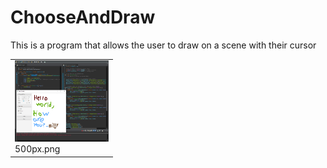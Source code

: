 # ChooseAndDraw
This is a program that allows the user to draw on a scene with their cursor

<table><tr>
<tr>
<td valign="bottom">
<img src="./PaintChooser.png" width="150"><br>
500px.png
</td>
